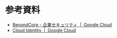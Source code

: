 # 参考資料

- [BeyondCorp - 企業セキュリティ  |  Google Cloud](https://cloud.google.com/beyondcorp/)
- [Cloud Identity  |  Google Cloud](https://cloud.google.com/identity/?hl=ja&authuser=1)
